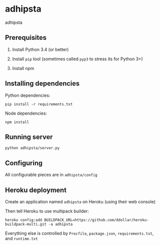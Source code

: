 # adhipsta
adhipsta

## Prerequisites

1. Install Python 3.4 (or better)

2. Install `pip` tool (sometimes called `pyp3` to stress its for Python 3+)

3. Install npm

## Installing dependencies

Python dependencies:

```
pip install -r requirements.txt
```

Node dependencies:

```
npm install
```


## Running server

```
python adhipsta/server.py
```

## Configuring

All configurable pieces are in `adhipsta/config`


## Heroku deployment

Create an application named `adhipsta` on Heroku (using their web console)

Then tell Heroku to use multipack builder:
```
heroku config:add BUILDPACK_URL=https://github.com/ddollar/heroku-buildpack-multi.git -a adhipsta
```

Everything else is controlled by `Procfile`, `package.json`, `requirements.txt`, and `runtime.txt`
